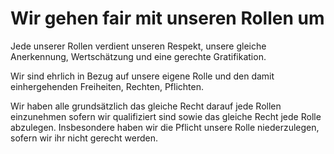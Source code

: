<!--
   NAME - The NAME of this project is:
ethos

  FILE - The FILENAME of the current file is:
/v1a3.md

  CREATION - This project was CREATED on:
2017-01-28-16:15:00 UTC

  MODIFICATION - This project was last MODIFIED on:
2017-01-28-16:15:00 UTC

  VERSION - The current VERSION of this project is:
<git-commit-hash>-2017-01-28-16:15:00 UTC

  CREATOR(S) - This project was CREATED by:
Michael Czechowski, Martin Maga

  CONTACT - You can CONTACT the creator(s) or developer(s) of this project at:
E-Mail: mail@martinmaga.de

  COPYRIGHT - The COPYRIGHT holder of this project is:
COPYRIGHT (c) 2016 Martin Maga

  LICENSE - This project is LICENSED under the following license:
Martin Maga 2016 CC BY-SA 4.0 https://creativecommons.org

  SUBFILE – This is a SUBFILE! For more INFORMATION on this project go to:
/README.md
-->
# Wir gehen fair mit unseren Rollen um
Jede unserer Rollen verdient unseren Respekt, unsere gleiche Anerkennung, Wertschätzung und eine gerechte Gratifikation.

Wir sind ehrlich in Bezug auf unsere eigene Rolle und den damit einhergehenden Freiheiten, Rechten, Pflichten.

Wir haben alle grundsätzlich das gleiche Recht darauf jede Rollen einzunehmen sofern wir qualifiziert sind sowie das gleiche Recht jede Rolle abzulegen.
Insbesondere haben wir die Pflicht unsere Rolle niederzulegen, sofern wir ihr nicht gerecht werden.
